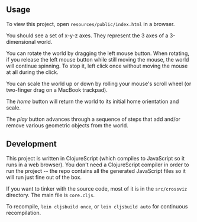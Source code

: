 Usage
-----

To view this project, open `resources/public/index.html` in a browser.

You should see a set of x-y-z axes.  They represent the 3 axes of a 3-dimensional world.

You can rotate the world by dragging the left mouse button.  When
rotating, if you release the left mouse button while still moving the
mouse, the world will continue spinning.  To stop it, left click once
without moving the mouse at all during the click.

You can scale the world up or down by rolling your mouse's scroll
wheel (or two-finger drag on a MacBook trackpad).

The *home* button will return the world to its initial home orientation and scale.

The *play* button advances through a sequence of steps that add and/or remove various 
geometric objects from the world.


Development
-----------

This project is written in ClojureScript (which compiles to JavaScript so it runs in
a web browser). You don't need a ClojureScript compiler in order to run the project -- the
repo contains all the generated JavaScript files so it will run just fine out of the box.

If you want to tinker with the source code, most of it is in the `src/crossviz` directory.
The main file is `core.cljs`.

To recompile, `lein cljsbuild once`, or `lein cljsbuild auto` for continuous recompilation.
